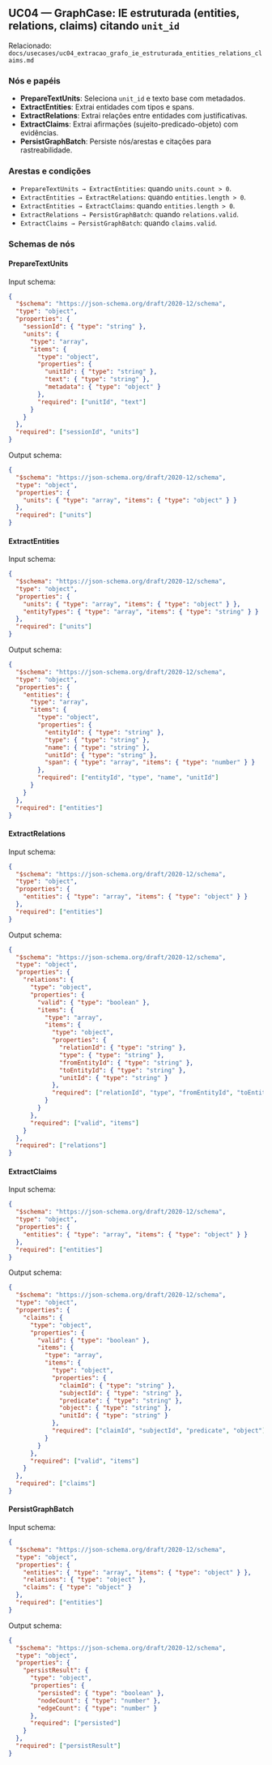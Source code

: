 ## UC04 — GraphCase: IE estruturada (entities, relations, claims) citando `unit_id`

Relacionado: `docs/usecases/uc04_extracao_grafo_ie_estruturada_entities_relations_claims.md`

### Nós e papéis
- **PrepareTextUnits**: Seleciona `unit_id` e texto base com metadados.
- **ExtractEntities**: Extrai entidades com tipos e spans.
- **ExtractRelations**: Extrai relações entre entidades com justificativas.
- **ExtractClaims**: Extrai afirmações (sujeito-predicado-objeto) com evidências.
- **PersistGraphBatch**: Persiste nós/arestas e citações para rastreabilidade.

### Arestas e condições
- `PrepareTextUnits → ExtractEntities`: quando `units.count > 0`.
- `ExtractEntities → ExtractRelations`: quando `entities.length > 0`.
- `ExtractEntities → ExtractClaims`: quando `entities.length > 0`.
- `ExtractRelations → PersistGraphBatch`: quando `relations.valid`.
- `ExtractClaims → PersistGraphBatch`: quando `claims.valid`.

### Schemas de nós

#### PrepareTextUnits
Input schema:
```json
{
  "$schema": "https://json-schema.org/draft/2020-12/schema",
  "type": "object",
  "properties": {
    "sessionId": { "type": "string" },
    "units": {
      "type": "array",
      "items": {
        "type": "object",
        "properties": {
          "unitId": { "type": "string" },
          "text": { "type": "string" },
          "metadata": { "type": "object" }
        },
        "required": ["unitId", "text"]
      }
    }
  },
  "required": ["sessionId", "units"]
}
```
Output schema:
```json
{
  "$schema": "https://json-schema.org/draft/2020-12/schema",
  "type": "object",
  "properties": {
    "units": { "type": "array", "items": { "type": "object" } }
  },
  "required": ["units"]
}
```

#### ExtractEntities
Input schema:
```json
{
  "$schema": "https://json-schema.org/draft/2020-12/schema",
  "type": "object",
  "properties": {
    "units": { "type": "array", "items": { "type": "object" } },
    "entityTypes": { "type": "array", "items": { "type": "string" } }
  },
  "required": ["units"]
}
```
Output schema:
```json
{
  "$schema": "https://json-schema.org/draft/2020-12/schema",
  "type": "object",
  "properties": {
    "entities": {
      "type": "array",
      "items": {
        "type": "object",
        "properties": {
          "entityId": { "type": "string" },
          "type": { "type": "string" },
          "name": { "type": "string" },
          "unitId": { "type": "string" },
          "span": { "type": "array", "items": { "type": "number" } }
        },
        "required": ["entityId", "type", "name", "unitId"]
      }
    }
  },
  "required": ["entities"]
}
```

#### ExtractRelations
Input schema:
```json
{
  "$schema": "https://json-schema.org/draft/2020-12/schema",
  "type": "object",
  "properties": {
    "entities": { "type": "array", "items": { "type": "object" } }
  },
  "required": ["entities"]
}
```
Output schema:
```json
{
  "$schema": "https://json-schema.org/draft/2020-12/schema",
  "type": "object",
  "properties": {
    "relations": {
      "type": "object",
      "properties": {
        "valid": { "type": "boolean" },
        "items": {
          "type": "array",
          "items": {
            "type": "object",
            "properties": {
              "relationId": { "type": "string" },
              "type": { "type": "string" },
              "fromEntityId": { "type": "string" },
              "toEntityId": { "type": "string" },
              "unitId": { "type": "string" }
            },
            "required": ["relationId", "type", "fromEntityId", "toEntityId"]
          }
        }
      },
      "required": ["valid", "items"]
    }
  },
  "required": ["relations"]
}
```

#### ExtractClaims
Input schema:
```json
{
  "$schema": "https://json-schema.org/draft/2020-12/schema",
  "type": "object",
  "properties": {
    "entities": { "type": "array", "items": { "type": "object" } }
  },
  "required": ["entities"]
}
```
Output schema:
```json
{
  "$schema": "https://json-schema.org/draft/2020-12/schema",
  "type": "object",
  "properties": {
    "claims": {
      "type": "object",
      "properties": {
        "valid": { "type": "boolean" },
        "items": {
          "type": "array",
          "items": {
            "type": "object",
            "properties": {
              "claimId": { "type": "string" },
              "subjectId": { "type": "string" },
              "predicate": { "type": "string" },
              "object": { "type": "string" },
              "unitId": { "type": "string" }
            },
            "required": ["claimId", "subjectId", "predicate", "object"]
          }
        }
      },
      "required": ["valid", "items"]
    }
  },
  "required": ["claims"]
}
```

#### PersistGraphBatch
Input schema:
```json
{
  "$schema": "https://json-schema.org/draft/2020-12/schema",
  "type": "object",
  "properties": {
    "entities": { "type": "array", "items": { "type": "object" } },
    "relations": { "type": "object" },
    "claims": { "type": "object" }
  },
  "required": ["entities"]
}
```
Output schema:
```json
{
  "$schema": "https://json-schema.org/draft/2020-12/schema",
  "type": "object",
  "properties": {
    "persistResult": {
      "type": "object",
      "properties": {
        "persisted": { "type": "boolean" },
        "nodeCount": { "type": "number" },
        "edgeCount": { "type": "number" }
      },
      "required": ["persisted"]
    }
  },
  "required": ["persistResult"]
}
```


